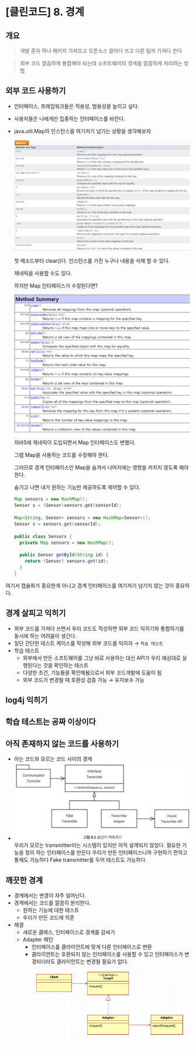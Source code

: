 # [클린코드] 8. 경계

## 개요

> 개발 혼자 하나 패키지 가져오고 오픈소스 끌어다 쓰고 다른 팀꺼 가져다 쓴다

> 외부 코드 깔끔하게 통합해야 되는데 소프트웨어의 경계를 깔끔하게 처리하는 방법

## 외부 코드 사용하기

- 인터페이스, 프레임워크들은 적용성, 범용성을 높이고 싶다.
- 사용자들은 나에게만 집중하는 인터페이스를 바란다.

- java.util.Map의 인스턴스를 여기저기 넘기는 상황을 생각해보자

  ![Untitled](images/image1.png)

  첫 메소드부터 clear()다. 인스턴스를 가진 누구나 내용을 삭제 할 수 있다.

  제네릭을 사용할 수도 있다.

  하지만 Map 인터페이스가 수정된다면?

  ![Untitled](images/image2.png)

  자바5에 제네릭이 도입되면서 Map 인터페이스도 변했다.

  그럼 Map을 사용하는 코드를 수정해야 한다.

  그러므로 경계 인터페이스인 Map을 숨겨서 나머지에는 영향을 끼치지 않도록 해야한다.

  숨기고 나면 내가 원하는 기능만 제공하도록 제어할 수 있다.

  ```java
  Map sensors = new HashMap();
  Sensor s = (Sensor)sensors.get(sensorId);

  Map<String, Sensor> sensors = new HashMap<Sensor>();
  Sensor s = sensors.get(sensorId);

  public class Sensors {
    private Map sensors = new HashMap();

    public Sensor getById(String id) {
      return (Sensor) sensors.get(id);
    }
  }
  ```

여기서 캡슐화가 중요한게 아니고 경계 인터페이스를 여기저기 넘기지 않는 것이 중요하다.

## 경계 살피고 익히기

- 외부 코드를 가져다 쓰면서 우리 코드도 작성하면
  외부 코드 익히기와 통합하기를 동시에 하는 어려움이 생긴다.
- 일단 간단한 테스트 케이스를 작성해 외부 코드를 익히자 → `학습 테스트`
- 학습 테스트
  - 외부에서 만든 소프트웨어를 그냥 바로 사용하는 대신 API가 우리 예상대로 실행된다는 것을 확인하는 테스트
  - 다양한 조건, 기능들을 확인해봄으로서 외부 코드개발에 도움이 됨
  - 외부 코드가 변경될 때 호환성 검증 가능 → 유지보수 가능

## log4j 익히기

## 학습 테스트는 공짜 이상이다

## 아직 존재하지 않는 코드를 사용하기

- 아는 코드와 모르는 코드 사이의 경계
- ![Untitled](images/image3.png)
  우리가 모르는 transmitter라는 시스템이 있지만 아직 설계되지 않았다.
  필요한 기능을 정의 하는 인터페이스를 만든다
  우리가 만든 인터페이스니까 구현하기 편하고 통제도 가능하다
  Fake transmitter를 두어 테스트도 가능하다.

## 깨끗한 경계

- 경계에서는 변경이 자주 일어난다.
- 경계에서는 코드를 깔끔히 분리한다.
  - 원하는 기능에 대한 테스트
  - 우리가 만든 코드에 의존
- 해결
  - 새로운 클래스, 인터페이스로 경계를 감싸기
  - Adapter 패턴
    - 인터페이스를 클라이언트에 맞게 다른 인터페이스로 변환
    - 클라이언트는 호환되지 않는 인터페이스를 사용할 수 있고 인터페이스가 변경되더라도 클라이언트는 변경될 필요가 없다.
      ![Untitled](images/image4.png)
